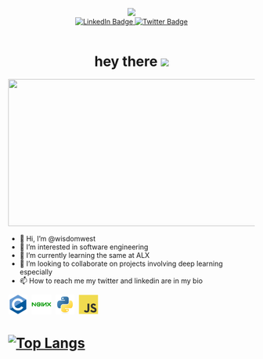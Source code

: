 <div id="header" align="center">
  <img src="https://media.giphy.com/media/3kPDmoWdBpQPNhCnUG/giphy.gif" width="100"/>
  <div id="badges">
  <a href="https://www.linkedin.com/in/harmony-wisdom-88a7a8270">
    <img src="https://img.shields.io/badge/LinkedIn-blue?style=for-the-badge&logo=linkedin&logoColor=white" alt="LinkedIn Badge"/>
  </a>
  <a href="https://twitter.com/_Wizzie_k">
    <img src="https://img.shields.io/badge/Twitter-blue?style=for-the-badge&logo=twitter&logoColor=white" alt="Twitter Badge"/>
  </a>
</div>
  <img src="https://komarev.com/ghpvc/?username=wisdomwest&style=flat-square&color=blue" alt=""/>
  <h1>
  hey there
  <img src="https://media.giphy.com/media/hvRJCLFzcasrR4ia7z/giphy.gif" width="30px"/>
</h1>
</div>

<div align="center">
  <img src="https://media.giphy.com/media/dWesBcTLavkZuG35MI/giphy.gif" width="600" height="300"/>
</div>


- 👋 Hi, I’m @wisdomwest
- 👀 I’m interested in software engineering
- 🌱 I’m currently learning the same at ALX
- 💞️ I’m looking to collaborate on projects involving deep learning especially 
- 📫 How to reach me my twitter and linkedin are in my bio

<div>
  <img src="https://github.com/devicons/devicon/blob/master/icons/c/c-original.svg" title="C" alt="C" width="40" height="40"/>&nbsp;
  <img src="https://github.com/devicons/devicon/blob/master/icons/nginx/nginx-original.svg" title="NginX" alt="NginX" width="40" height="40"/>&nbsp;
  <img src="https://github.com/devicons/devicon/blob/master/icons/python/python-original.svg" title="Python" alt="PY" width="40" height="40"/>&nbsp;
  <img src="https://github.com/devicons/devicon/blob/master/icons/javascript/javascript-original.svg" title="JS" alt="JS" width="40" height="40"/>&nbsp;
</div>
<h1><h1>

[![Top Langs](https://github-readme-stats.vercel.app/api/top-langs/?username=wisdomwest&layout=compact&theme=vision-friendly-dark)](https://github.com/anuraghazra/github-readme-stats)
<!---
wisdomwest/wisdomwest is a ✨ special ✨ repository because its `README.md` (this file) appears on your GitHub profile.
You can click the Preview link to take a look at your changes.
--->
